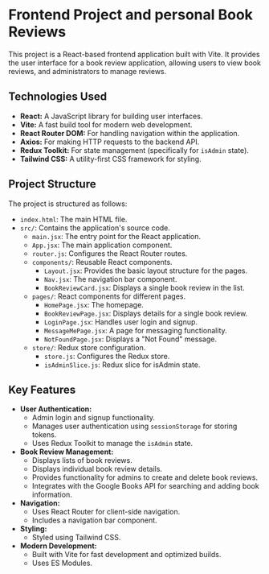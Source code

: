 # Frontend Project and personal Book Reviews

This project is a React-based frontend application built with Vite. It provides the user interface for a book review application, allowing users to view book reviews, and administrators to manage reviews.

## Technologies Used

- **React:** A JavaScript library for building user interfaces.
- **Vite:** A fast build tool for modern web development.
- **React Router DOM:** For handling navigation within the application.
- **Axios:** For making HTTP requests to the backend API.
- **Redux Toolkit:** For state management (specifically for `isAdmin` state).
- **Tailwind CSS:** A utility-first CSS framework for styling.

## Project Structure

The project is structured as follows:

- `index.html`: The main HTML file.
- `src/`: Contains the application's source code.
  - `main.jsx`: The entry point for the React application.
  - `App.jsx`: The main application component.
  - `router.js`: Configures the React Router routes.
  - `components/`: Reusable React components.
    - `Layout.jsx`: Provides the basic layout structure for the pages.
    - `Nav.jsx`: The navigation bar component.
    - `BookReviewCard.jsx`: Displays a single book review in the list.
  - `pages/`: React components for different pages.
    - `HomePage.jsx`: The homepage.
    - `BookReviewPage.jsx`: Displays details for a single book review.
    - `LoginPage.jsx`: Handles user login and signup.
    - `MessageMePage.jsx`: A page for messaging functionality.
    - `NotFoundPage.jsx`: Displays a "Not Found" message.
  - `store/`: Redux store configuration.
    - `store.js`: Configures the Redux store.
    - `isAdminSlice.js`: Redux slice for isAdmin state.

## Key Features

- **User Authentication:**
  - Admin login and signup functionality.
  - Manages user authentication using `sessionStorage` for storing tokens.
  - Uses Redux Toolkit to manage the `isAdmin` state.
- **Book Review Management:**
  - Displays lists of book reviews.
  - Displays individual book review details.
  - Provides functionality for admins to create and delete book reviews.
  - Integrates with the Google Books API for searching and adding book information.
- **Navigation:**
  - Uses React Router for client-side navigation.
  - Includes a navigation bar component.
- **Styling:**
  - Styled using Tailwind CSS.
- **Modern Development:**
  - Built with Vite for fast development and optimized builds.
  - Uses ES Modules.
